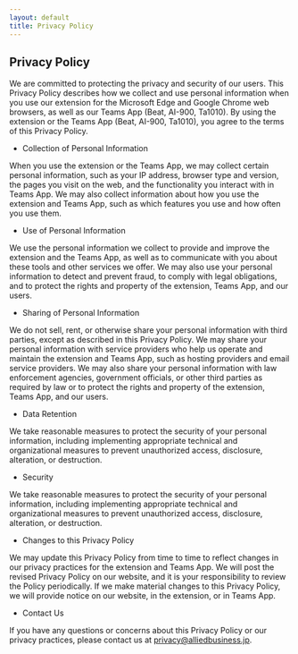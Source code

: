 ```yaml
---
layout: default
title: Privacy Policy
---
```


## Privacy Policy

We are committed to protecting the privacy and security of our users. This Privacy Policy describes how we collect and use personal information when you use our extension for the Microsoft Edge and Google Chrome web browsers, as well as our Teams App (Beat, AI-900, Ta1010). By using the extension or the Teams App (Beat, AI-900, Ta1010), you agree to the terms of this Privacy Policy.

- Collection of Personal Information

When you use the extension or the Teams App, we may collect certain personal information, such as your IP address, browser type and version, the pages you visit on the web, and the functionality you interact with in Teams App. We may also collect information about how you use the extension and Teams App, such as which features you use and how often you use them.

- Use of Personal Information  

We use the personal information we collect to provide and improve the extension and the Teams App, as well as to communicate with you about these tools and other services we offer. We may also use your personal information to detect and prevent fraud, to comply with legal obligations, and to protect the rights and property of the extension, Teams App, and our users.

- Sharing of Personal Information  

We do not sell, rent, or otherwise share your personal information with third parties, except as described in this Privacy Policy. We may share your personal information with service providers who help us operate and maintain the extension and Teams App, such as hosting providers and email service providers. We may also share your personal information with law enforcement agencies, government officials, or other third parties as required by law or to protect the rights and property of the extension, Teams App, and our users.

- Data Retention  

We take reasonable measures to protect the security of your personal information, including implementing appropriate technical and organizational measures to prevent unauthorized access, disclosure, alteration, or destruction.

- Security  

We take reasonable measures to protect the security of your personal information, including implementing appropriate technical and organizational measures to prevent unauthorized access, disclosure, alteration, or destruction.

- Changes to this Privacy Policy  

We may update this Privacy Policy from time to time to reflect changes in our privacy practices for the extension and Teams App. We will post the revised Privacy Policy on our website, and it is your responsibility to review the Policy periodically. If we make material changes to this Privacy Policy, we will provide notice on our website, in the extension, or in Teams App.

- Contact Us  

If you have any questions or concerns about this Privacy Policy or our privacy practices, please contact us at privacy@alliedbusiness.jp.
